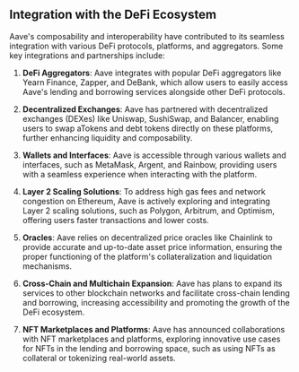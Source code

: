 ## Integration with the DeFi Ecosystem

Aave's composability and interoperability have contributed to its seamless integration with various DeFi protocols, platforms, and aggregators. Some key integrations and partnerships include:

1. **DeFi Aggregators**: Aave integrates with popular DeFi aggregators like Yearn Finance, Zapper, and DeBank, which allow users to easily access Aave's lending and borrowing services alongside other DeFi protocols.

2. **Decentralized Exchanges**: Aave has partnered with decentralized exchanges (DEXes) like Uniswap, SushiSwap, and Balancer, enabling users to swap aTokens and debt tokens directly on these platforms, further enhancing liquidity and composability.

3. **Wallets and Interfaces**: Aave is accessible through various wallets and interfaces, such as MetaMask, Argent, and Rainbow, providing users with a seamless experience when interacting with the platform.

4. **Layer 2 Scaling Solutions**: To address high gas fees and network congestion on Ethereum, Aave is actively exploring and integrating Layer 2 scaling solutions, such as Polygon, Arbitrum, and Optimism, offering users faster transactions and lower costs.

5. **Oracles**: Aave relies on decentralized price oracles like Chainlink to provide accurate and up-to-date asset price information, ensuring the proper functioning of the platform's collateralization and liquidation mechanisms.

6. **Cross-Chain and Multichain Expansion**: Aave has plans to expand its services to other blockchain networks and facilitate cross-chain lending and borrowing, increasing accessibility and promoting the growth of the DeFi ecosystem.

7. **NFT Marketplaces and Platforms**: Aave has announced collaborations with NFT marketplaces and platforms, exploring innovative use cases for NFTs in the lending and borrowing space, such as using NFTs as collateral or tokenizing real-world assets.
